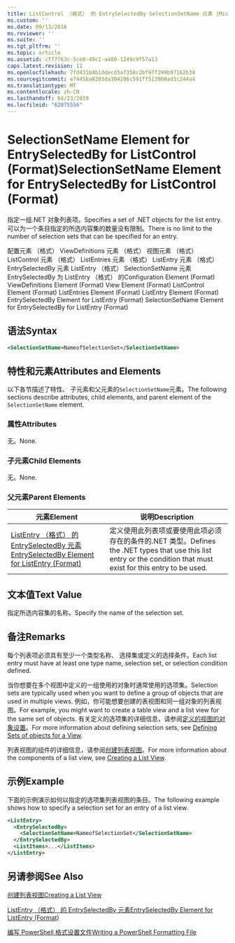 ```yaml
---
title: ListControl （格式） 的 EntrySelectedBy SelectionSetName 元素 |Microsoft Docs
ms.custom: ''
ms.date: 09/13/2016
ms.reviewer: ''
ms.suite: ''
ms.tgt_pltfrm: ''
ms.topic: article
ms.assetid: cff7763c-5ce0-49c1-a480-1249c9f57a13
caps.latest.revision: 11
ms.openlocfilehash: 7fd431b4b1ddecd3a7358c2bf97f299b97162b34
ms.sourcegitcommit: e7445ba8203da304286c591ff513900ad1c244a4
ms.translationtype: MT
ms.contentlocale: zh-CN
ms.lasthandoff: 04/23/2019
ms.locfileid: "62075556"
---
```

# <a name="selectionsetname-element-for-entryselectedby-for-listcontrol-format"></a><span data-ttu-id="aa511-102">SelectionSetName Element for EntrySelectedBy for ListControl (Format)</span><span class="sxs-lookup"><span data-stu-id="aa511-102">SelectionSetName Element for EntrySelectedBy for ListControl (Format)</span></span>

<span data-ttu-id="aa511-103">指定一组.NET 对象列表项。</span><span class="sxs-lookup"><span data-stu-id="aa511-103">Specifies a set of .NET objects for the list entry.</span></span> <span data-ttu-id="aa511-104">可以为一个条目指定的所选内容集的数量没有限制。</span><span class="sxs-lookup"><span data-stu-id="aa511-104">There is no limit to the number of selection sets that can be specified for an entry.</span></span>

<span data-ttu-id="aa511-105">配置元素 （格式） ViewDefinitions 元素 （格式） 视图元素 （格式） ListControl 元素 （格式） ListEntries 元素 （格式） ListEntry 元素 （格式） EntrySelectedBy 元素 ListEntry （格式） SelectionSetName 元素EntrySelectedBy 为 ListEntry （格式） 的</span><span class="sxs-lookup"><span data-stu-id="aa511-105">Configuration Element (Format) ViewDefinitions Element (Format) View Element (Format) ListControl Element (Format) ListEntries Element (Format) ListEntry Element (Format) EntrySelectedBy Element for ListEntry (Format) SelectionSetName Element for EntrySelectedBy for ListEntry (Format)</span></span>

## <a name="syntax"></a><span data-ttu-id="aa511-106">语法</span><span class="sxs-lookup"><span data-stu-id="aa511-106">Syntax</span></span>

```xml
<SelectionSetName>NameofSelectionSet</SelectionSetName>
```

## <a name="attributes-and-elements"></a><span data-ttu-id="aa511-107">特性和元素</span><span class="sxs-lookup"><span data-stu-id="aa511-107">Attributes and Elements</span></span>

<span data-ttu-id="aa511-108">以下各节描述了特性、 子元素和父元素的`SelectionSetName`元素。</span><span class="sxs-lookup"><span data-stu-id="aa511-108">The following sections describe attributes, child elements, and parent element of the `SelectionSetName` element.</span></span>

### <a name="attributes"></a><span data-ttu-id="aa511-109">属性</span><span class="sxs-lookup"><span data-stu-id="aa511-109">Attributes</span></span>

<span data-ttu-id="aa511-110">无。</span><span class="sxs-lookup"><span data-stu-id="aa511-110">None.</span></span>

### <a name="child-elements"></a><span data-ttu-id="aa511-111">子元素</span><span class="sxs-lookup"><span data-stu-id="aa511-111">Child Elements</span></span>

<span data-ttu-id="aa511-112">无。</span><span class="sxs-lookup"><span data-stu-id="aa511-112">None.</span></span>

### <a name="parent-elements"></a><span data-ttu-id="aa511-113">父元素</span><span class="sxs-lookup"><span data-stu-id="aa511-113">Parent Elements</span></span>

|<span data-ttu-id="aa511-114">元素</span><span class="sxs-lookup"><span data-stu-id="aa511-114">Element</span></span>|<span data-ttu-id="aa511-115">说明</span><span class="sxs-lookup"><span data-stu-id="aa511-115">Description</span></span>|
|-------------|-----------------|
|[<span data-ttu-id="aa511-116">ListEntry （格式） 的 EntrySelectedBy 元素</span><span class="sxs-lookup"><span data-stu-id="aa511-116">EntrySelectedBy Element for ListEntry (Format)</span></span>](./entryselectedby-element-for-listentry-for-listcontrol-format.md)|<span data-ttu-id="aa511-117">定义使用此列表项或要使用此项必须存在的条件的.NET 类型。</span><span class="sxs-lookup"><span data-stu-id="aa511-117">Defines the .NET types that use this list entry or the condition that must exist for this entry to be used.</span></span>|

## <a name="text-value"></a><span data-ttu-id="aa511-118">文本值</span><span class="sxs-lookup"><span data-stu-id="aa511-118">Text Value</span></span>

<span data-ttu-id="aa511-119">指定所选内容集的名称。</span><span class="sxs-lookup"><span data-stu-id="aa511-119">Specify the name of the selection set.</span></span>

## <a name="remarks"></a><span data-ttu-id="aa511-120">备注</span><span class="sxs-lookup"><span data-stu-id="aa511-120">Remarks</span></span>

<span data-ttu-id="aa511-121">每个列表项必须具有至少一个类型名称、 选择集或定义的选择条件。</span><span class="sxs-lookup"><span data-stu-id="aa511-121">Each list entry must have at least one type name, selection set, or selection condition defined.</span></span>

<span data-ttu-id="aa511-122">当你想要在多个视图中定义的一组使用的对象时通常使用的选项集。</span><span class="sxs-lookup"><span data-stu-id="aa511-122">Selection sets are typically used when you want to define a group of objects that are used in multiple views.</span></span> <span data-ttu-id="aa511-123">例如，你可能想要创建的表视图和同一组对象的列表视图。</span><span class="sxs-lookup"><span data-stu-id="aa511-123">For example, you might want to create a table view and a list view for the same set of objects.</span></span> <span data-ttu-id="aa511-124">有关定义的选项集的详细信息，请参阅[定义的视图的对象设置](./defining-selection-sets.md)。</span><span class="sxs-lookup"><span data-stu-id="aa511-124">For more information about defining selection sets, see [Defining Sets of objects for a View](./defining-selection-sets.md).</span></span>

<span data-ttu-id="aa511-125">列表视图的组件的详细信息，请参阅[创建列表视图](./creating-a-list-view.md)。</span><span class="sxs-lookup"><span data-stu-id="aa511-125">For more information about the components of a list view, see [Creating a List View](./creating-a-list-view.md).</span></span>

## <a name="example"></a><span data-ttu-id="aa511-126">示例</span><span class="sxs-lookup"><span data-stu-id="aa511-126">Example</span></span>

<span data-ttu-id="aa511-127">下面的示例演示如何以指定的选项集列表视图的条目。</span><span class="sxs-lookup"><span data-stu-id="aa511-127">The following example shows how to specify a selection set for an entry of a list view.</span></span>

```xml
<ListEntry>
  <EntrySelectedBy>
    <SelectionSetName>NameofSelectionSet</SelectionSetName>
  </EntrySelectedBy>
  <ListItems>...</ListItems>
</ListEntry>
```

## <a name="see-also"></a><span data-ttu-id="aa511-128">另请参阅</span><span class="sxs-lookup"><span data-stu-id="aa511-128">See Also</span></span>

[<span data-ttu-id="aa511-129">创建列表视图</span><span class="sxs-lookup"><span data-stu-id="aa511-129">Creating a List View</span></span>](./creating-a-list-view.md)

[<span data-ttu-id="aa511-130">ListEntry （格式） 的 EntrySelectedBy 元素</span><span class="sxs-lookup"><span data-stu-id="aa511-130">EntrySelectedBy Element for ListEntry (Format)</span></span>](./entryselectedby-element-for-listentry-for-listcontrol-format.md)

[<span data-ttu-id="aa511-131">编写 PowerShell 格式设置文件</span><span class="sxs-lookup"><span data-stu-id="aa511-131">Writing a PowerShell Formatting File</span></span>](./writing-a-powershell-formatting-file.md)
